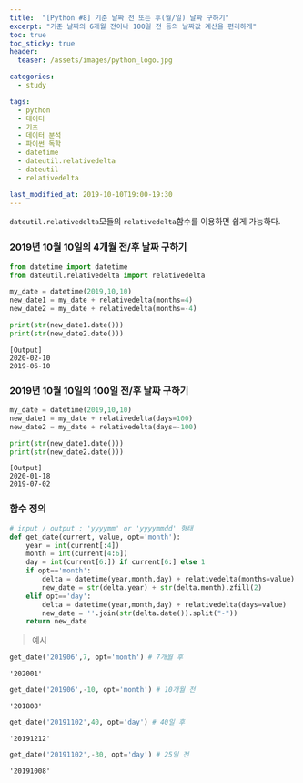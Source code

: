 ```yaml
---
title:  "[Python #8] 기준 날짜 전 또는 후(월/일) 날짜 구하기"
excerpt: "기준 날짜의 6개월 전이나 100일 전 등의 날짜값 계산을 편리하게"
toc: true
toc_sticky: true
header:
  teaser: /assets/images/python_logo.jpg

categories:
  - study

tags:
  - python
  - 데이터
  - 기초
  - 데이터 분석
  - 파이썬 독학
  - datetime
  - dateutil.relativedelta
  - dateutil
  - relativedelta

last_modified_at: 2019-10-10T19:00-19:30
---
```


`dateutil.relativedelta`모듈의 `relativedelta`함수를 이용하면 쉽게 가능하다.  

### 2019년 10월 10일의 4개월 전/후 날짜 구하기

```python
from datetime import datetime
from dateutil.relativedelta import relativedelta
```

```python
my_date = datetime(2019,10,10)
new_date1 = my_date + relativedelta(months=4)
new_date2 = my_date + relativedelta(months=-4)

print(str(new_date1.date()))
print(str(new_date2.date()))
```

```
[Output] 
2020-02-10
2019-06-10
```

### 2019년 10월 10일의 100일 전/후 날짜 구하기  

```python
my_date = datetime(2019,10,10)
new_date1 = my_date + relativedelta(days=100)
new_date2 = my_date + relativedelta(days=-100)

print(str(new_date1.date()))
print(str(new_date2.date()))
```

```
[Output] 
2020-01-18
2019-07-02
```

### 함수 정의

```python
# input / output : 'yyyymm' or 'yyyymmdd' 형태
def get_date(current, value, opt='month'):
    year = int(current[:4])
    month = int(current[4:6])
    day = int(current[6:]) if current[6:] else 1
    if opt=='month':
        delta = datetime(year,month,day) + relativedelta(months=value)
        new_date = str(delta.year) + str(delta.month).zfill(2)
    elif opt=='day':
        delta = datetime(year,month,day) + relativedelta(days=value)
        new_date = ''.join(str(delta.date()).split("-"))
    return new_date
```

   

> 예시

```python
get_date('201906',7, opt='month') # 7개월 후
```
```
'202001'
```

```python
get_date('201906',-10, opt='month') # 10개월 전
```
```
'201808'
```

```python
get_date('20191102',40, opt='day') # 40일 후
```
```
'20191212'
```

```python
get_date('20191102',-30, opt='day') # 25일 전
```
```
'20191008'
```
